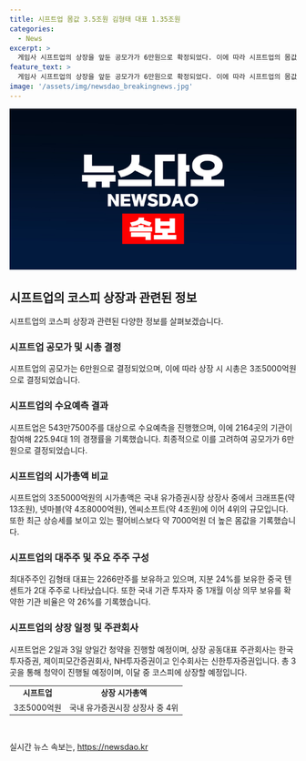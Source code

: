 ```yaml
---
title: 시프트업 몸값 3.5조원 김형태 대표 1.35조원
categories:
  - News
excerpt: >
  게임사 시프트업의 상장을 앞둔 공모가가 6만원으로 확정되었다. 이에 따라 시프트업의 몸값은 3조5000억원으로 결정되며, 국내 유가증권시장에서 크래프톤, 넷마블, 엔씨소프트에 이어 4위로 손꼽힌다. 최대주주인 김형태 대표는 2266만주를 보유하고 1조 3596억원을 보유하며 중국 텐센트가 2대 주주이다. 시프트업은 2일과 3일 양일간 청약을 진행하고, 청약은 한국투자증권, NH투자증권, 신한투자증권 등 3개 회사를 통해 이뤄진다.
feature_text: >
  게임사 시프트업의 상장을 앞둔 공모가가 6만원으로 확정되었다. 이에 따라 시프트업의 몸값은 3조5000억원으로 결정되며, 국내 유가증권시장에서 크래프톤, 넷마블, 엔씨소프트에 이어 4위로 손꼽힌다. 최대주주인 김형태 대표는 2266만주를 보유하고 1조 3596억원을 보유하며 중국 텐센트가 2대 주주이다. 시프트업은 2일과 3일 양일간 청약을 진행하고, 청약은 한국투자증권, NH투자증권, 신한투자증권 등 3개 회사를 통해 이뤄진다.
image: '/assets/img/newsdao_breakingnews.jpg'
---
```


<p><img src="/assets/img/newsdao_breakingnews.jpg" alt="pcversion 속보" /></p>

<h2 data-ke-size="size26">시프트업의 코스피 상장과 관련된 정보</h2>

<p data-ke-size="size16">시프트업의 코스피 상장과 관련된 다양한 정보를 살펴보겠습니다.</p>

<h3>시프트업 공모가 및 시총 결정</h3>

<p data-ke-size="size16">시프트업의 공모가는 6만원으로 결정되었으며, 이에 따라 상장 시 시총은 3조5000억원으로 결정되었습니다.</p>

<h3>시프트업의 수요예측 결과</h3>

<p data-ke-size="size16">시프트업은 543만7500주를 대상으로 수요예측을 진행했으며, 이에 2164곳의 기관이 참여해 225.94대 1의 경쟁률을 기록했습니다. 최종적으로 이를 고려하여 공모가가 6만원으로 결정되었습니다.</p>

<h3>시프트업의 시가총액 비교</h3>

<p data-ke-size="size16">시프트업의 3조5000억원의 시가총액은 국내 유가증권시장 상장사 중에서 크래프톤(약 13조원), 넷마블(약 4조8000억원), 엔씨소프트(약 4조원)에 이어 4위의 규모입니다. 또한 최근 상승세를 보이고 있는 펄어비스보다 약 7000억원 더 높은 몸값을 기록했습니다.</p>

<h3>시프트업의 대주주 및 주요 주주 구성</h3>

<p data-ke-size="size16">최대주주인 김형태 대표는 2266만주를 보유하고 있으며, 지분 24%를 보유한 중국 텐센트가 2대 주주로 나타났습니다. 또한 국내 기관 투자자 중 1개월 이상 의무 보유를 확약한 기관 비율은 약 26%를 기록했습니다.</p>

<h3>시프트업의 상장 일정 및 주관회사</h3>

<p data-ke-size="size16">시프트업은 2일과 3일 양일간 청약을 진행할 예정이며, 상장 공동대표 주관회사는 한국투자증권, 제이피모간증권회사, NH투자증권이고 인수회사는 신한투자증권입니다. 총 3곳을 통해 청약이 진행될 예정이며, 이달 중 코스피에 상장할 예정입니다.</p>

<table>
  <tr>
    <td style="text-align: center; height: 17px;"><b>시프트업</b></td>
    <td style="text-align: center; height: 17px;"><b>상장 시가총액</b></td>
  </tr>
  <tr>
    <td style="text-align: center; height: 17px;">3조5000억원</td>
    <td style="text-align: center; height: 17px;">국내 유가증권시장 상장사 중 4위</td>
  </tr>
</table>

<p data-ke-size="size16">&nbsp;</p>
실시간 뉴스 속보는, <a href="https://newsdao.kr" rel="dofollow">https://newsdao.kr</a>


